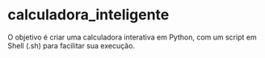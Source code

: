 # calculadora_inteligente
O objetivo é criar uma calculadora interativa em Python, com um script em Shell (.sh) para facilitar sua execução.
